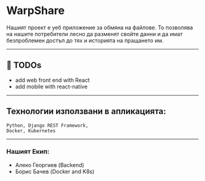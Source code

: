 # **WarpShare**

Нашият проект е уеб приложение за обмяна на файлове. То позволява на нашите потребители лесно да разменят свойте данни и да имат безпроблемен достъп до тях и историята на пращането им.

-------------------------------------------------------------------------------------------------------------------------------------------------------------------------

## 📝 TODOs
- add web front end with React
- add mobile with react-native

-------------------------------------------------------------------------------------------------------------------------------------------------------------------------

## Технологии използвани в апликацията:

```
Python, Django REST Framework,
Docker, Kubernetes
```
-------------------------------------------------------------------------------------------------------------------------------------------------------------------------

### Нашият Екип:
* Алеко Георгиев (Backend)
* Борис Бачев (Docker and K8s)

